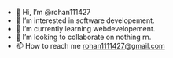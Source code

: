 - 👋 Hi, I’m @rohan111427
- 👀 I’m interested in software developement.
- 🌱 I’m currently learning webdevelopement.
- 💞️ I’m looking to collaborate on nothing rn.
- 📫 How to reach me rohan1111427@gmail.com

<!---
rohan111427/rohan111427 is a ✨ special ✨ repository because its `README.md` (this file) appears on your GitHub profile.
You can click the Preview link to take a look at your changes.
--->
